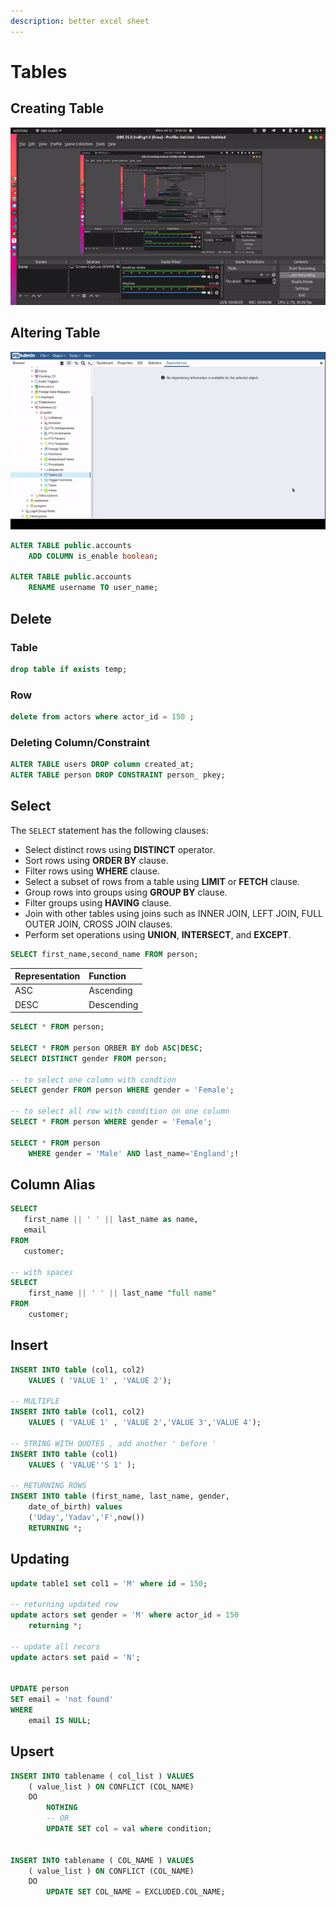 ```yaml
---
description: better excel sheet
---
```


# Tables

## Creating Table 

![](../../.gitbook/assets/output%20%281%29.gif)

## Altering Table

![](../../.gitbook/assets/output%20%282%29.gif)

```sql
ALTER TABLE public.accounts
    ADD COLUMN is_enable boolean;
    
ALTER TABLE public.accounts
    RENAME username TO user_name;
```

## Delete

### Table

```sql
drop table if exists temp;
```

### Row

```sql
delete from actors where actor_id = 150 ;
```

### Deleting Column/Constraint

```sql
ALTER TABLE users DROP column created_at;
ALTER TABLE person DROP CONSTRAINT person_ pkey;
```

## Select

The `SELECT` statement has the following clauses:

* Select distinct rows using **DISTINCT** operator.
* Sort rows using **ORDER BY** clause.
* Filter rows using **WHERE** clause.
* Select a subset of rows from a table using **LIMIT** or **FETCH** clause.
* Group rows into groups using **GROUP BY** clause.
* Filter groups using **HAVING** clause.
* Join with other tables using joins such as INNER JOIN, LEFT JOIN, FULL OUTER JOIN, CROSS JOIN clauses.
* Perform set operations using **UNION**, **INTERSECT**, and **EXCEPT**.

```sql
SELECT first_name,second_name FROM person;
```

| Representation | Function |
| :--- | :--- |
| ASC | Ascending |
| DESC | Descending |

```sql
SELECT * FROM person;

SELECT * FROM person ORBER BY dob ASC|DESC;
SELECT DISTINCT gender FROM person;

-- to select one column with condtion
SELECT gender FROM person WHERE gender = 'Female'; 

-- to select all row with condition on one column
SELECT * FROM person WHERE gender = 'Female'; 

SELECT * FROM person 
    WHERE gender = 'Male' AND last_name='England';!
```

## Column Alias

```sql
SELECT 
   first_name || ' ' || last_name as name,
   email
FROM 
   customer;

-- with spaces
SELECT
    first_name || ' ' || last_name "full name"
FROM
    customer;
```

## Insert 

```sql
INSERT INTO table (col1, col2) 
    VALUES ( 'VALUE 1' , 'VALUE 2');

-- MULTIPLE
INSERT INTO table (col1, col2) 
    VALUES ( 'VALUE 1' , 'VALUE 2','VALUE 3','VALUE 4');

-- STRING WITH QUOTES , add another ' before '
INSERT INTO table (col1) 
    VALUES ( 'VALUE''S 1' );

-- RETURNING ROWS
INSERT INTO table (first_name, last_name, gender, 
    date_of_birth) values 
    ('Uday','Yadav','F',now()) 
    RETURNING *;
```

## Updating

```sql
update table1 set col1 = 'M' where id = 150;

-- returning updated row
update actors set gender = 'M' where actor_id = 150 
    returning *;

-- update all recors
update actors set paid = 'N';


UPDATE person
SET email = 'not found'
WHERE
    email IS NULL;
```

## Upsert

```sql
INSERT INTO tablename ( col_list ) VALUES 
    ( value_list ) ON CONFLICT (COL_NAME)
    DO
        NOTHING 
        -- OR
        UPDATE SET col = val where condition;
        
        
INSERT INTO tablename ( COL_NAME ) VALUES 
    ( value_list ) ON CONFLICT (COL_NAME)
    DO
        UPDATE SET COL_NAME = EXCLUDED.COL_NAME;
```

